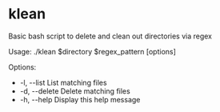 # klean
Basic bash script to delete and clean out directories via regex

Usage: ./klean $directory $regex_pattern [options]

Options:
- -l, --list       List matching files
- -d, --delete     Delete matching files
- -h, --help       Display this help message